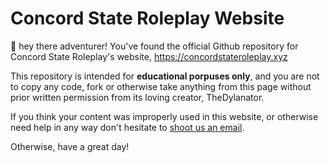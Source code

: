 # Concord State Roleplay Website

👋 hey there adventurer! You've found the official Github repository for Concord State Roleplay's website, https://concordstateroleplay.xyz

This repository is intended for <b>educational porpuses only</b>, and you are not to copy any code, fork or otherwise take anything from this page without prior written permission from its loving creator, TheDylanator.

If you think your content was improperly used in this website, or otherwise need help in any way don't hesitate to <a href="mailto:info@concordstateroleplay.xyz">shoot us an email</a>.

Otherwise, have a great day!

